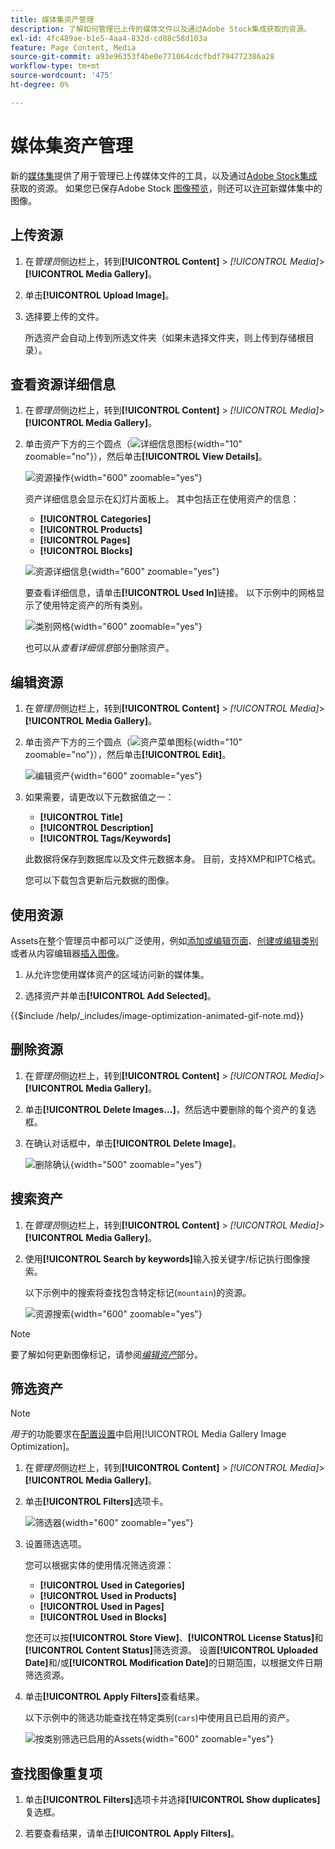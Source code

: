 ```yaml
---
title: 媒体集资产管理
description: 了解如何管理已上传的媒体文件以及通过Adobe Stock集成获取的资源。
exl-id: 4fc489ae-b1e5-4aa4-832d-cd88c58d103a
feature: Page Content, Media
source-git-commit: a93e96353f4be0e771064cdcfbdf794772386a28
workflow-type: tm+mt
source-wordcount: '475'
ht-degree: 0%

---
```


# 媒体集资产管理

新的[媒体集](media-gallery.md)提供了用于管理已上传媒体文件的工具，以及通过[Adobe Stock集成](adobe-stock.md)获取的资源。 如果您已保存Adobe Stock [图像预览](adobe-stock-save-preview.md)，则还可以[许可](adobe-stock-license-image.md)新媒体集中的图像。

## 上传资源

1. 在&#x200B;_管理员_&#x200B;侧边栏上，转到&#x200B;**[!UICONTROL Content]** > _[!UICONTROL Media]_>**[!UICONTROL Media Gallery]**。

1. 单击&#x200B;**[!UICONTROL Upload Image]**。

1. 选择要上传的文件。

   所选资产会自动上传到所选文件夹（如果未选择文件夹，则上传到存储根目录）。

## 查看资源详细信息

1. 在&#x200B;_管理员_&#x200B;侧边栏上，转到&#x200B;**[!UICONTROL Content]** > _[!UICONTROL Media]_>**[!UICONTROL Media Gallery]**。

1. 单击资产下方的三个圆点（![详细信息图标](./assets/media-gallery-asset-menu-icon.png){width="10" zoomable="no"}），然后单击&#x200B;**[!UICONTROL View Details]**。

   ![资源操作](./assets/media-gallery-asset-actions.png){width="600" zoomable="yes"}

   资产详细信息会显示在幻灯片面板上。 其中包括正在使用资产的信息：

   - **[!UICONTROL Categories]**
   - **[!UICONTROL Products]**
   - **[!UICONTROL Pages]**
   - **[!UICONTROL Blocks]**

   ![资源详细信息](./assets/media-gallery-asset-details.png){width="600" zoomable="yes"}

   要查看详细信息，请单击&#x200B;**[!UICONTROL Used In]**&#x200B;链接。 以下示例中的网格显示了使用特定资产的所有类别。

   ![类别网格](./assets/media-gallery-asset-categories.png){width="600" zoomable="yes"}

   也可以从&#x200B;_查看详细信息_&#x200B;部分删除资产。

## 编辑资源

1. 在&#x200B;_管理员_&#x200B;侧边栏上，转到&#x200B;**[!UICONTROL Content]** > _[!UICONTROL Media]_>**[!UICONTROL Media Gallery]**。

1. 单击资产下方的三个圆点（![资产菜单图标](./assets/media-gallery-asset-menu-icon.png){width="10" zoomable="no"}），然后单击&#x200B;**[!UICONTROL Edit]**。

   ![编辑资产](./assets/media-gallery-edit-asset.png){width="600" zoomable="yes"}

1. 如果需要，请更改以下元数据值之一：

   - **[!UICONTROL Title]**
   - **[!UICONTROL Description]**
   - **[!UICONTROL Tags/Keywords]**

   此数据将保存到数据库以及文件元数据本身。 目前，支持XMP和IPTC格式。

   您可以下载包含更新后元数据的图像。

## 使用资源

Assets在整个管理员中都可以广泛使用，例如[添加或编辑页面](page-add.md)、[创建或编辑类别](../catalog/category-create.md)或者从内容编辑器[插入图像](editor-insert-image.md)。

1. 从允许您使用媒体资产的区域访问新的媒体集。

1. 选择资产并单击&#x200B;**[!UICONTROL Add Selected]**。

{{$include /help/_includes/image-optimization-animated-gif-note.md}}

## 删除资源

1. 在&#x200B;_管理员_&#x200B;侧边栏上，转到&#x200B;**[!UICONTROL Content]** > _[!UICONTROL Media]_>**[!UICONTROL Media Gallery]**。

1. 单击&#x200B;**[!UICONTROL Delete Images...]**，然后选中要删除的每个资产的复选框。

1. 在确认对话框中，单击&#x200B;**[!UICONTROL Delete Image]**。

   ![删除确认](./assets/media-gallery-bulk-delete-confirm.png){width="500" zoomable="yes"}

## 搜索资产

1. 在&#x200B;_管理员_&#x200B;侧边栏上，转到&#x200B;**[!UICONTROL Content]** > _[!UICONTROL Media]_>**[!UICONTROL Media Gallery]**。

1. 使用&#x200B;**[!UICONTROL Search by keywords]**&#x200B;输入按关键字/标记执行图像搜索。

   以下示例中的搜索将查找包含特定标记(`mountain`)的资源。

   ![资源搜索](./assets/media-gallery-asset-search.png){width="600" zoomable="yes"}

>[!NOTE]
>
>要了解如何更新图像标记，请参阅&#x200B;_[编辑资产](#edit-an-asset)_&#x200B;部分。

## 筛选资产

>[!NOTE]
>
>_用于_&#x200B;的功能要求在[配置设置](media-gallery-image-optimization.md)中启用[!UICONTROL Media Gallery Image Optimization]。

1. 在&#x200B;_管理员_&#x200B;侧边栏上，转到&#x200B;**[!UICONTROL Content]** > _[!UICONTROL Media]_>**[!UICONTROL Media Gallery]**。

1. 单击&#x200B;**[!UICONTROL Filters]**&#x200B;选项卡。

   ![筛选器](./assets/media-gallery-filters.png){width="600" zoomable="yes"}

1. 设置筛选选项。

   您可以根据实体的使用情况筛选资源：

   - **[!UICONTROL Used in Categories]**
   - **[!UICONTROL Used in Products]**
   - **[!UICONTROL Used in Pages]**
   - **[!UICONTROL Used in Blocks]**

   您还可以按&#x200B;**[!UICONTROL Store View]**、**[!UICONTROL License Status]**&#x200B;和&#x200B;**[!UICONTROL Content Status]**&#x200B;筛选资源。 设置&#x200B;**[!UICONTROL Uploaded Date]**&#x200B;和/或&#x200B;**[!UICONTROL Modification Date]**&#x200B;的日期范围，以根据文件日期筛选资源。

1. 单击&#x200B;**[!UICONTROL Apply Filters]**&#x200B;查看结果。

   以下示例中的筛选功能查找在特定类别(`cars`)中使用且已启用的资产。

   ![按类别筛选已启用的Assets](./assets/media-gallery-filter-by-category.png){width="600" zoomable="yes"}

## 查找图像重复项

1. 单击&#x200B;**[!UICONTROL Filters]**&#x200B;选项卡并选择&#x200B;**[!UICONTROL Show duplicates]**&#x200B;复选框。

1. 若要查看结果，请单击&#x200B;**[!UICONTROL Apply Filters]**。
